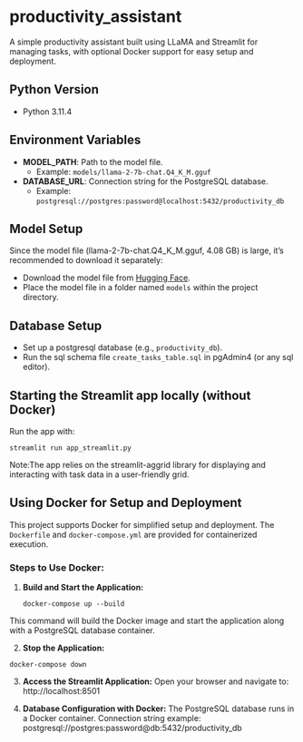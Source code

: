 # productivity_assistant

A simple productivity assistant built using LLaMA and Streamlit for managing tasks, with optional Docker support for easy setup and deployment.

## Python Version
- Python 3.11.4

## Environment Variables
- **MODEL_PATH**: Path to the model file. 
  - Example: `models/llama-2-7b-chat.Q4_K_M.gguf`
- **DATABASE_URL**: Connection string for the PostgreSQL database.
  - Example: `postgresql://postgres:password@localhost:5432/productivity_db`

## Model Setup
Since the model file (llama-2-7b-chat.Q4_K_M.gguf, 4.08 GB) is large, it’s recommended to download it separately:
- Download the model file from [Hugging Face](https://huggingface.co/meta-llama/Llama-2-7b-hf).
- Place the model file in a folder named `models` within the project directory.

## Database Setup
- Set up a postgresql database (e.g., `productivity_db`).
- Run the sql schema file `create_tasks_table.sql` in pgAdmin4 (or any sql editor).

## Starting the Streamlit app locally (without Docker)
Run the app with:
```
streamlit run app_streamlit.py
```
Note:The app relies on the streamlit-aggrid library for displaying and interacting with task data in a user-friendly grid.

## Using Docker for Setup and Deployment
This project supports Docker for simplified setup and deployment. The `Dockerfile` and `docker-compose.yml` are provided for containerized execution.

### Steps to Use Docker:
1. **Build and Start the Application:**
   ```
   docker-compose up --build
   ```
This command will build the Docker image and start the application along with a PostgreSQL database container.

2.	**Stop the Application:**
```
docker-compose down
```
3.	**Access the Streamlit Application:**
Open your browser and navigate to: http://localhost:8501

4.	**Database Configuration with Docker:**
The PostgreSQL database runs in a Docker container.
Connection string example: postgresql://postgres:password@db:5432/productivity_db






